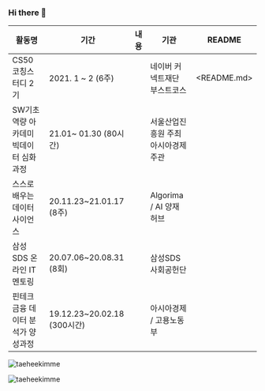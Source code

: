 ### Hi there 👋

<!--
**taeheekimme/taeheekimme** is a ✨ _special_ ✨ repository because its `README.md` (this file) appears on your GitHub profile.

Here are some ideas to get you started:

- 🔭 I’m currently working on ...
- 🌱 I’m currently learning ...
- 👯 I’m looking to collaborate on ...
- 🤔 I’m looking for help with ...
- 💬 Ask me about ...
- 📫 How to reach me: ...
- 😄 Pronouns: ...
- ⚡ Fun fact: ...
-->

| 활동명  | 기간  | 내용  | 기관  | README  |
|---|---|---|---|---|
| CS50 코칭스터디 2기  | 2021. 1 ~ 2 (6주)  |   | 네이버 커넥트재단 부스트코스  | <README.md>  |
| SW기초역량 아카데미 빅데이터 심화과정 | 21.01~ 01.30 (80시간)  |   | 서울산업진흥원 주최 <br>아시아경제 주관  |   |
| 스스로 배우는 데이터 사이언스  | 20.11.23~21.01.17 (8주)  |   | Algorima / AI 양재 허브  |   |
| 삼성SDS 온라인 IT 멘토링  |  20.07.06~20.08.31 (8회) |   | 삼성SDS 사회공헌단  |   |
| 핀테크 금융 데이터 분석가 양성과정 | 19.12.23~20.02.18 (300시간) |   | 아시아경제 / 고용노동부  |   |




<p>  <img align = "center"src = "https://github-readme-stats.vercel.app/api?username=taeheekimme&show_icons=true&locale=en"alt = "taeheekimme"/> </ p>



<p align = "left"> <img src = "https://komarev.com/ghpvc/?username=taeheekimme&label=Profile%20views&color=0e75b6&style=flat"alt = "taeheekimme"/> </ p>


